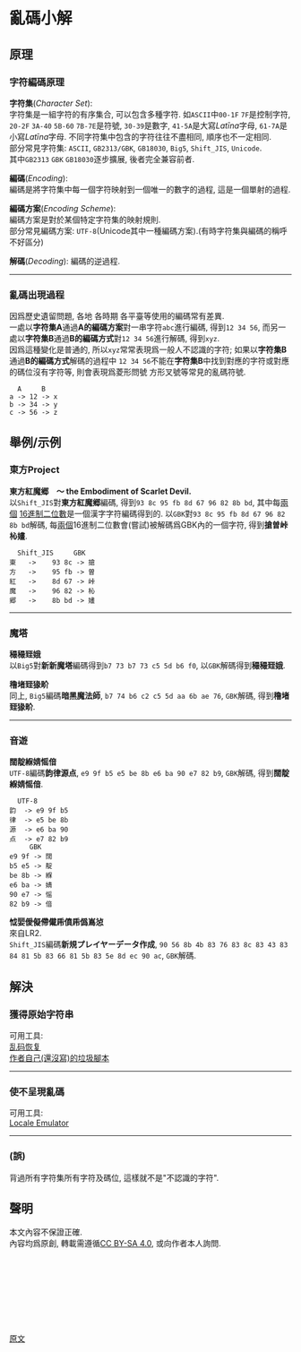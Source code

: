 # 亂碼小解

## 原理

### 字符編碼原理

**字符集**(*Character Set*):  
字符集是一組字符的有序集合, 可以包含多種字符. 如`ASCII`中`00-1F` `7F`是控制字符, `20-2F` `3A-40` `5B-60` `7B-7E`是符號, `30-39`是數字, `41-5A`是大寫*Latīna*字母, `61-7A`是小寫*Latīna*字母. 不同字符集中包含的字符往往不盡相同, 順序也不一定相同.  
部分常見字符集: `ASCII`, `GB2313/GBK`, `GB18030`, `Big5`, `Shift_JIS`, `Unicode`.  
其中`GB2313` `GBK` `GB18030`逐步擴展, 後者完全兼容前者.

**編碼**(*Encoding*):  
編碼是將字符集中每一個字符映射到一個唯一的數字的過程, 這是一個單射的過程.

**編碼方案**(*Encoding Scheme*):  
編碼方案是對於某個特定字符集的映射規則.  
部分常見編碼方案: `UTF-8`(Unicode其中一種編碼方案).(有時字符集與編碼的稱呼不好區分)

**解碼**(*Decoding*):
編碼的逆過程.

***

### 亂碼出現過程

因爲歷史遺留問題, 各地 各時期 各平臺等使用的編碼常有差異.  
一處以**字符集A**通過**A的編碼方案**對一串字符`abc`進行編碼, 得到`12 34 56`, 而另一處以**字符集B**通過**B的編碼方式**對`12 34 56`進行解碼, 得到`xyz`.  
因爲這種變化是普通的, 所以`xyz`常常表現爲一般人不認識的字符; 如果以**字符集B**通過**B的編碼方式**解碼的過程中 `12 34 56`不能在**字符集B**中找到對應的字符或對應的碼位沒有字符等, 則會表現爲菱形問號 方形叉號等常見的亂碼符號.  

```
  A     B
a -> 12 -> x
b -> 34 -> y
c -> 56 -> z
```

## 舉例/示例

### 東方Project

**東方紅魔郷　～ the Embodiment of Scarlet Devil.**  
以`Shift_JIS`對**東方紅魔郷**編碼, 得到`93 8c 95 fb 8d 67 96 82 8b bd`, 其中每[兩個] [16進制二位數]是一個漢字字符編碼得到的. 以`GBK`對`93 8c 95 fb 8d 67 96 82 8b bd`解碼, 每[兩個]16進制二位數會(嘗試)被解碼爲GBK內的一個字符, 得到**搶曽峠杺嫿**.

```
  Shift_JIS     GBK
東   ->    93 8c -> 搶
方   ->    95 fb -> 曽
紅   ->    8d 67 -> 峠
魔   ->    96 82 -> 杺
郷   ->    8b bd -> 嫿
```

[兩個]: 在這個例子中是兩個,但是事實上還可能有一字節字符,四字節字符等;具體如何需要看編碼方式的規定.
[16進制二位數]: 即一個字節.

***

### 魔塔

**穝穝臸娥**  
以`Big5`對**新新魔塔**編碼得到`b7 73 b7 73 c5 5d b6 f0`, 以`GBK`解碼得到**穝穝臸娥**.  

**穞堵臸猭畍**  
同上, `Big5`編碼**暗黑魔法師**, `b7 74 b6 c2 c5 5d aa 6b ae 76`, `GBK`解碼, 得到**穞堵臸猭畍**.

***

### 音遊

**闊靛緥婧愮偣**  
`UTF-8`編碼**韵律源点**, `e9 9f b5 e5 be 8b e6 ba 90 e7 82 b9`, `GBK`解碼, 得到**闊靛緥婧愮偣**.

```
  UTF-8
韵  -> e9 9f b5
律  -> e5 be 8b
源  -> e6 ba 90
点  -> e7 82 b9
     GBK
e9 9f -> 闊
b5 e5 -> 靛
be 8b -> 緥
e6 ba -> 婧
90 e7 -> 愮
82 b9 -> 偣
```

**怴婯僾儗僀儎乕僨乕僞嶌惉**  
來自LR2.  
`Shift_JIS`編碼**新規プレイヤーデータ作成**, `90 56 8b 4b 83 76 83 8c 83 43 83 84 81 5b 83 66 81 5b 83 5e 8d ec 90 ac`, `GBK`解碼.

## 解決

### 獲得原始字符串

可用工具:  
[乱码恢复](http://www.mytju.com/classCode/tools/messyCodeRecover.asp)  
[作者自己(還沒寫)的垃圾腳本](https://github.com/smalllqiang/character-mojibake)

***

### 使不呈現亂碼

可用工具:  
[Locale Emulator](https://github.com/xupefei/Locale-Emulator)

***

### (誤)

背過所有字符集所有字符及碼位, 這樣就不是"不認識的字符".  

## 聲明

本文內容不保證正確.  
內容均爲原創, 轉載需遵循[CC BY-SA 4.0](https://creativecommons.org/licenses/by-sa/4.0/), 或向作者本人詢問.

</br></br></br></br></br></br></br></br>
[原文](https://smalllqiang.github.io/note/202411/亂碼小解.html)